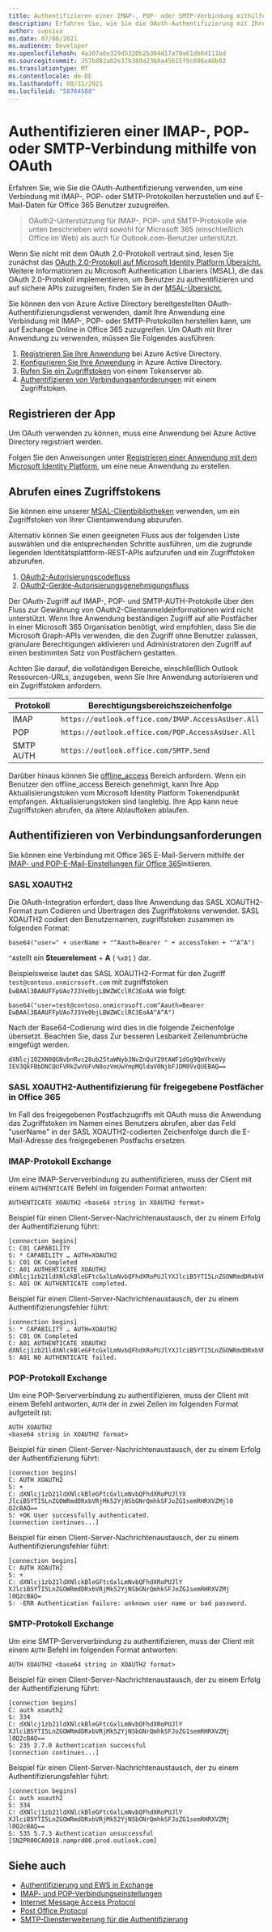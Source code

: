 ```yaml
---
title: Authentifizieren einer IMAP-, POP- oder SMTP-Verbindung mithilfe von OAuth
description: Erfahren Sie, wie Sie die OAuth-Authentifizierung mit Ihren IMAP-, POP- und SMTP-Anwendungen verwenden.
author: svpsiva
ms.date: 07/08/2021
ms.audience: Developer
ms.openlocfilehash: 4a307a6e329d5320b2b304d17a78a61db6d111bd
ms.sourcegitcommit: 357b882a02e37b380a23b8a45b15f9c006a40b02
ms.translationtype: MT
ms.contentlocale: de-DE
ms.lasthandoff: 08/31/2021
ms.locfileid: "58764588"
---
```

# <a name="authenticate-an-imap-pop-or-smtp-connection-using-oauth"></a>Authentifizieren einer IMAP-, POP- oder SMTP-Verbindung mithilfe von OAuth

Erfahren Sie, wie Sie die OAuth-Authentifizierung verwenden, um eine Verbindung mit IMAP-, POP- oder SMTP-Protokollen herzustellen und auf E-Mail-Daten für Office 365 Benutzer zuzugreifen.

> OAuth2-Unterstützung für IMAP-, POP- und SMTP-Protokolle wie unten beschrieben wird sowohl für Microsoft 365 (einschließlich Office im Web) als auch für Outlook.com-Benutzer unterstützt.

Wenn Sie nicht mit dem OAuth 2.0-Protokoll vertraut sind, lesen Sie zunächst das [OAuth 2.0-Protokoll auf Microsoft Identity Platform Übersicht.](/azure/active-directory/develop/active-directory-v2-protocols) Weitere Informationen zu Microsoft Authentication Libariers (MSAL), die das OAuth 2.0-Protokoll implementieren, um Benutzer zu authentifizieren und auf sichere APIs zuzugreifen, finden Sie in der [MSAL-Übersicht.](/azure/active-directory/develop/msal-overview)

Sie können den von Azure Active Directory bereitgestellten OAuth-Authentifizierungsdienst verwenden, damit Ihre Anwendung eine Verbindung mit IMAP-, POP- oder SMTP-Protokollen herstellen kann, um auf Exchange Online in Office 365 zuzugreifen. Um OAuth mit Ihrer Anwendung zu verwenden, müssen Sie Folgendes ausführen:

1. [Registrieren Sie Ihre Anwendung](#register-your-application) bei Azure Active Directory.
1. [Konfigurieren Sie Ihre Anwendung](#configure-your-application) in Azure Active Directory.
1. [Rufen Sie ein Zugriffstoken](#get-an-access-token) von einem Tokenserver ab.
1. [Authentifizieren von Verbindungsanforderungen](#authenticate-connection-requests) mit einem Zugriffstoken.

## <a name="register-your-application"></a>Registrieren der App

Um OAuth verwenden zu können, muss eine Anwendung bei Azure Active Directory registriert werden.

Folgen Sie den Anweisungen unter [Registrieren einer Anwendung mit dem Microsoft Identity Platform,](/azure/active-directory/develop/quickstart-register-app) um eine neue Anwendung zu erstellen.

## <a name="get-an-access-token"></a>Abrufen eines Zugriffstokens

Sie können eine unserer [MSAL-Clientbibliotheken](/azure/active-directory/develop/msal-overview) verwenden, um ein Zugriffstoken von Ihrer Clientanwendung abzurufen.

Alternativ können Sie einen geeigneten Fluss aus der folgenden Liste auswählen und die entsprechenden Schritte ausführen, um die zugrunde liegenden Identitätsplattform-REST-APIs aufzurufen und ein Zugriffstoken abzurufen.

1. [OAuth2-Autorisierungscodefluss](/azure/active-directory/develop/v2-oauth2-auth-code-flow)
1. [OAuth2-Geräte-Autorisierungsgenehmigungsfluss](/azure/active-directory/develop/v2-oauth2-device-code)

Der OAuth-Zugriff auf IMAP-, POP- und SMTP-AUTH-Protokolle über den Fluss zur Gewährung von OAuth2-Clientanmeldeinformationen wird nicht unterstützt. Wenn Ihre Anwendung beständigen Zugriff auf alle Postfächer in einer Microsoft 365 Organisation benötigt, wird empfohlen, dass Sie die Microsoft Graph-APIs verwenden, die den Zugriff ohne Benutzer zulassen, granulare Berechtigungen aktivieren und Administratoren den Zugriff auf einen bestimmten Satz von Postfächern gestatten.

Achten Sie darauf, die vollständigen Bereiche, einschließlich Outlook Ressourcen-URLs, anzugeben, wenn Sie Ihre Anwendung autorisieren und ein Zugriffstoken anfordern.

| Protokoll  | Berechtigungsbereichszeichenfolge |
|-----------|-------------------------|
| IMAP      | `https://outlook.office.com/IMAP.AccessAsUser.All` |
| POP       | `https://outlook.office.com/POP.AccessAsUser.All`  |
| SMTP AUTH | `https://outlook.office.com/SMTP.Send`             |

Darüber hinaus können Sie [offline_access](/azure/active-directory/develop/v2-permissions-and-consent#offline_access) Bereich anfordern. Wenn ein Benutzer den offline_access Bereich genehmigt, kann Ihre App Aktualisierungstoken vom Microsoft Identity Platform Tokenendpunkt empfangen. Aktualisierungstoken sind langlebig. Ihre App kann neue Zugriffstoken abrufen, da ältere Ablauftoken ablaufen.

## <a name="authenticate-connection-requests"></a>Authentifizieren von Verbindungsanforderungen

Sie können eine Verbindung mit Office 365 E-Mail-Servern mithilfe der [IMAP- und POP-E-Mail-Einstellungen für Office 365](https://support.office.com/article/pop-and-imap-email-settings-for-outlook-8361e398-8af4-4e97-b147-6c6c4ac95353)initiieren.

### <a name="sasl-xoauth2"></a>SASL XOAUTH2

Die OAuth-Integration erfordert, dass Ihre Anwendung das SASL XOAUTH2-Format zum Codieren und Übertragen des Zugriffstokens verwendet. SASL XOAUTH2 codiert den Benutzernamen, zugriffstoken zusammen im folgenden Format:

```text
base64("user=" + userName + "^Aauth=Bearer " + accessToken + "^A^A")
```

`^A`stellt ein **Steuerelement**  +  **A** ( `%x01` ) dar.

Beispielsweise lautet das SASL XOAUTH2-Format für den Zugriff `test@contoso.onmicrosoft.com` mit zugriffstoken `EwBAAl3BAAUFFpUAo7J3Ve0bjLBWZWCclRC3EoAA` wie folgt:

```text
base64("user=test@contoso.onmicrosoft.com^Aauth=Bearer EwBAAl3BAAUFFpUAo7J3Ve0bjLBWZWCclRC3EoAA^A^A")
```

Nach der Base64-Codierung wird dies in die folgende Zeichenfolge übersetzt. Beachten Sie, dass Zur besseren Lesbarkeit Zeilenumbrüche eingefügt werden.

```text
dXNlcj10ZXN0QGNvbnRvc28ub25taWNyb3NvZnQuY29tAWF1dGg9QmVhcmVy
IEV3QkFBbDNCQUFVRkZwVUFvN0ozVmUwYmpMQldaV0NjbFJDM0VvQUEBAQ==
```

### <a name="sasl-xoauth2-authentication-for-shared-mailboxes-in-office-365"></a>SASL XOAUTH2-Authentifizierung für freigegebene Postfächer in Office 365

Im Fall des freigegebenen Postfachzugriffs mit OAuth muss die Anwendung das Zugriffstoken im Namen eines Benutzers abrufen, aber das Feld "userName" in der SASL XOAUTH2-codierten Zeichenfolge durch die E-Mail-Adresse des freigegebenen Postfachs ersetzen. 

### <a name="imap-protocol-exchange"></a>IMAP-Protokoll Exchange

Um eine IMAP-Serververbindung zu authentifizieren, muss der Client mit einem `AUTHENTICATE` Befehl im folgenden Format antworten:

```text
AUTHENTICATE XOAUTH2 <base64 string in XOAUTH2 format>
```

Beispiel für einen Client-Server-Nachrichtenaustausch, der zu einem Erfolg der Authentifizierung führt:

```text
[connection begins]
C: C01 CAPABILITY
S: * CAPABILITY … AUTH=XOAUTH2
S: C01 OK Completed
C: A01 AUTHENTICATE XOAUTH2 dXNlcj1zb21ldXNlckBleGFtcGxlLmNvbQFhdXRoPUJlYXJlciB5YTI5LnZGOWRmdDRxbVRjMk52YjNSbGNrQmhkSFJoZG1semRHRXVZMjl0Q2cBAQ==
S: A01 OK AUTHENTICATE completed.
```

Beispiel für einen Client-Server-Nachrichtenaustausch, der zu einem Authentifizierungsfehler führt:

```text
[connection begins]
S: * CAPABILITY … AUTH=XOAUTH2
S: C01 OK Completed
C: A01 AUTHENTICATE XOAUTH2 dXNlcj1zb21ldXNlckBleGFtcGxlLmNvbQFhdXRoPUJlYXJlciB5YTI5LnZGOWRmdDRxbVRjMk52YjNSbGNrQmhkSFJoZG1semRHRXVZMjl0Q2cBAQ==
S: A01 NO AUTHENTICATE failed.
```

### <a name="pop-protocol-exchange"></a>POP-Protokoll Exchange

Um eine POP-Serververbindung zu authentifizieren, muss der Client mit einem Befehl antworten, `AUTH` der in zwei Zeilen im folgenden Format aufgeteilt ist:    

```text 
AUTH XOAUTH2 
<base64 string in XOAUTH2 format>   
``` 

Beispiel für einen Client-Server-Nachrichtenaustausch, der zu einem Erfolg der Authentifizierung führt:    

```text 
[connection begins] 
C: AUTH XOAUTH2     
S: +    
C: dXNlcj1zb21ldXNlckBleGFtcGxlLmNvbQFhdXRoPUJlYX   
JlciB5YTI5LnZGOWRmdDRxbVRjMk52YjNSbGNrQmhkSFJoZG1semRHRXVZMjl0  
Q2cBAQ==    
S: +OK User successfully authenticated. 
[connection continues...]   
``` 

Beispiel für einen Client-Server-Nachrichtenaustausch, der zu einem Authentifizierungsfehler führt:    

```text 
[connection begins] 
C: AUTH XOAUTH2     
S: +    
C: dXNlcj1zb21ldXNlckBleGFtcGxlLmNvbQFhdXRoPUJlY    
XJlciB5YTI5LnZGOWRmdDRxbVRjMk52YjNSbGNrQmhkSFJoZG1semRHRXVZMj   
l0Q2cBAQ=   
S: -ERR Authentication failure: unknown user name or bad password.  
```

### <a name="smtp-protocol-exchange"></a>SMTP-Protokoll Exchange

Um eine SMTP-Serververbindung zu authentifizieren, muss der Client mit einem `AUTH` Befehl im folgenden Format antworten:

```text
AUTH XOAUTH2 <base64 string in XOAUTH2 format>
```

Beispiel für einen Client-Server-Nachrichtenaustausch, der zu einem Erfolg der Authentifizierung führt:

```text
[connection begins]
C: auth xoauth2
S: 334
C: dXNlcj1zb21ldXNlckBleGFtcGxlLmNvbQFhdXRoPUJlY
XJlciB5YTI5LnZGOWRmdDRxbVRjMk52YjNSbGNrQmhkSFJoZG1semRHRXVZMj
l0Q2cBAQ==
S: 235 2.7.0 Authentication successful
[connection continues...]
```

Beispiel für einen Client-Server-Nachrichtenaustausch, der zu einem Authentifizierungsfehler führt:

```text
[connection begins]
C: auth xoauth2
S: 334
C: dXNlcj1zb21ldXNlckBleGFtcGxlLmNvbQFhdXRoPUJlY
XJlciB5YTI5LnZGOWRmdDRxbVRjMk52YjNSbGNrQmhkSFJoZG1semRHRXVZMj
l0Q2cBAQ==
S: 535 5.7.3 Authentication unsuccessful [SN2PR00CA0018.namprd00.prod.outlook.com]
```

## <a name="see-also"></a>Siehe auch

- [Authentifizierung und EWS in Exchange](../exchange-web-services/authentication-and-ews-in-exchange.md)
- [IMAP- und POP-Verbindungseinstellungen](https://support.office.com/article/pop-and-imap-email-settings-for-outlook-8361e398-8af4-4e97-b147-6c6c4ac95353)
- [Internet Message Access Protocol](https://tools.ietf.org/html/rfc3501)
- [Post Office Protocol](https://tools.ietf.org/html/rfc1081)
- [SMTP-Diensterweiterung für die Authentifizierung](https://tools.ietf.org/html/rfc4954)
